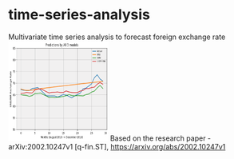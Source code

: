 # time-series-analysis
Multivariate time series analysis to forecast foreign exchange rate
<img src='Screenshot 2021-10-12 at 12-05-02 main - Jupyter Notebook.png' width=200 height=200>
Based on the research paper - arXiv:2002.10247v1 [q-fin.ST], https://arxiv.org/abs/2002.10247v1
